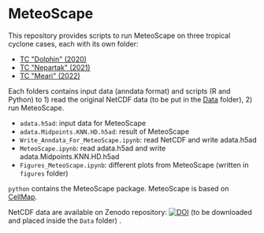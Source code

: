 # MeteoScape

This repository provides scripts to run MeteoScape on three tropical cyclone cases, each with its own folder:
- <a href="https://github.com/pascaloettli/MeteoScape/tree/main/Tropical%20Cyclone/2020-12.DOLPHIN">TC "Dolphin" (2020)</a>
- <a href="https://github.com/pascaloettli/MeteoScape/tree/main/Tropical%20Cyclone/2021-08.NEPARTAK">TC "Nepartak" (2021)</a>
- <a href="https://github.com/pascaloettli/MeteoScape/tree/main/Tropical%20Cyclone/2022-08.MEARI">TC "Meari" (2022)</a>

Each folders contains input data (anndata format) and scripts (R and Python) to 1) read the original NetCDF data (to be put in the <a href="https://github.com/pascaloettli/MeteoScape/tree/main/Tropical%20Cyclone/Data">Data</a> folder), 2) run MeteoScape.

- <code>adata.h5ad</code>: input data for MeteoScape
- <code>adata.Midpoints.KNN.HD.h5ad</code>: result of MeteoScape
- <code>Write_Anndata_For_MeteoScape.ipynb</code>: read NetCDF and write adata.h5ad
- <code>MeteoScape.ipynb</code>: read adata.h5ad and write adata.Midpoints.KNN.HD.h5ad
- <code>Figures_MeteoScape.ipynb</code>: different plots from MeteoScape (written in <code>figures</code> folder) 
  
<code>python</code> contains the MeteoScape package. MeteoScape is based on <a href="https://github.com/yusuke-imoto-lab/CellMap">CellMap</a>. 

NetCDF data are available on Zenodo repository: <a href="https://doi.org/10.5281/zenodo.11064128"><img src="https://zenodo.org/badge/DOI/10.5281/zenodo.11064128.svg" alt="DOI"></a> (to be downloaded and placed inside the <code>Data</code> folder) .



